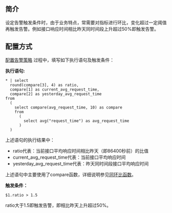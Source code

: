 ## 简介

设定告警触发条件时，由于业务特点，常需要对指标进行环比，变化超过一定阈值再触发告警。例如接口响应时间相比昨天同时间段上升超过50%即触发告警。





## 配置方式

[配置告警策略](https://cloud.tencent.com/document/product/614/51742) 过程中，填写如下执行语句及触发条件：

**执行语句:**

```
* | select 
  round(compare[3], 4) as ratio, 
  compare[1] as current_avg_request_time, 
  compare[2] as yesterday_avg_request_time 
from 
  (
    select compare(avg_request_time, 10) as compare 
    from 
      (
        select avg("request_time") as avg_request_time
      )
  )
```
上述语句的执行结果中：

* ratio代表：当前接口平均响应时间相比昨天（即86400秒前）的比值
* current_avg_request_time代表：当前接口平均响应时间
* yesterday_avg_request_time代表：昨天同时间段接口平均响应时间

上述语句中主要使用了compare函数，详细说明参见[同环比函数](https://cloud.tencent.com/document/product/614/63801)。



**触发条件：**

```
$1.ratio > 1.5
```

ratio大于1.5即触发告警，即相比昨天上升超过50%。
